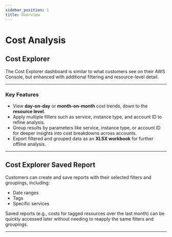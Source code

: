 ```yaml
---
sidebar_position: 1
title: Overview
---
```


# Cost Analysis

## Cost Explorer

The Cost Explorer dashboard is similar to what customers see on their AWS Console, but enhanced with additional filtering and resource-level detail.

---

### Key Features

- View **day-on-day** or **month-on-month** cost trends, down to the **resource level**.
- Apply multiple filters such as service, instance type, and account ID to refine analysis.
- Group results by parameters like service, instance type, or account ID for deeper insights into cost breakdowns across accounts.
- Export filtered and grouped data as an **XLSX workbook** for further offline analysis.

---

## Cost Explorer Saved Report

Customers can create and save reports with their selected filters and groupings, including:

- Date ranges
- Tags
- Specific services

Saved reports (e.g., costs for tagged resources over the last month) can be quickly accessed later without needing to reapply the same filters and groupings.

---


